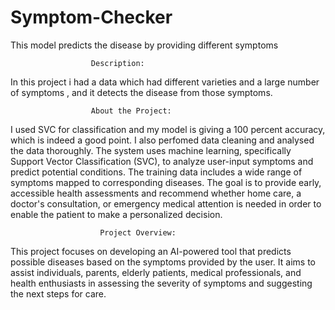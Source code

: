 # Symptom-Checker
This model predicts the disease by providing different symptoms
                      
                      Description:
In this project i had a data which had different varieties and a large number of symptoms , and it detects the disease from those symptoms.

                      About the Project:
I used SVC for classification and my model is giving a 100 percent accuracy, which is indeed a good point. I also perfomed data cleaning and analysed the data thoroughly.
The system uses machine learning, specifically Support Vector Classification (SVC), to analyze user-input symptoms and predict potential conditions. The training data includes a wide range of symptoms mapped to corresponding diseases. The goal is to provide early, accessible health assessments and recommend whether home care, a doctor's consultation, or emergency medical attention is needed in order to enable the patient to make a personalized decision.

                        Project Overview:
This project focuses on developing an AI-powered tool that predicts possible diseases based on the symptoms provided by the user. It aims to assist individuals, parents, elderly patients, medical professionals, and health enthusiasts in assessing the severity of symptoms and suggesting the next steps for care.

